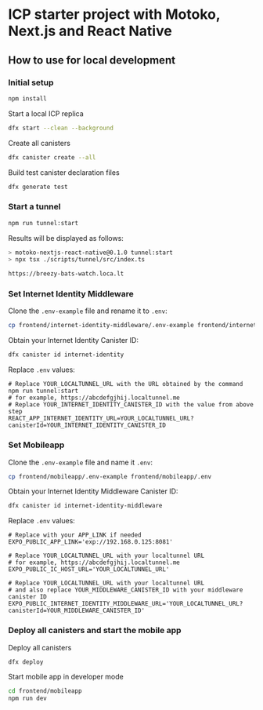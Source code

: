 # ICP starter project with Motoko, Next.js and React Native

## How to use for local development

### Initial setup

```bash
npm install
```

Start a local ICP replica

```bash
dfx start --clean --background
```

Create all canisters

```bash
dfx canister create --all
```

Build test canister declaration files

```bash
dfx generate test
```

### Start a tunnel

```bash
npm run tunnel:start
```

Results will be displayed as follows:

```bash
> motoko-nextjs-react-native@0.1.0 tunnel:start
> npx tsx ./scripts/tunnel/src/index.ts

https://breezy-bats-watch.loca.lt
```

### Set Internet Identity Middleware

Clone the `.env-example` file and rename it to `.env`:

```bash
cp frontend/internet-identity-middleware/.env-example frontend/internet-identity-middleware/.env
```

Obtain your Internet Identity Canister ID:

```bash
dfx canister id internet-identity
```

Replace `.env` values:

```
# Replace YOUR_LOCALTUNNEL_URL with the URL obtained by the command npm run tunnel:start
# for example, https://abcdefgjhij.localtunnel.me
# Replace YOUR_INTERNET_IDENTITY_CANISTER_ID with the value from above step
REACT_APP_INTERNET_IDENTITY_URL=YOUR_LOCALTUNNEL_URL?canisterId=YOUR_INTERNET_IDENTITY_CANISTER_ID
```

### Set Mobileapp

Clone the `.env-example` file and name it `.env`:

```bash
cp frontend/mobileapp/.env-example frontend/mobileapp/.env
```

Obtain your Internet Identity Middleware Canister ID:

```bash
dfx canister id internet-identity-middleware
```

Replace `.env` values:

```
# Replace with your APP_LINK if needed
EXPO_PUBLIC_APP_LINK='exp://192.168.0.125:8081'

# Replace YOUR_LOCALTUNNEL_URL with your localtunnel URL
# for example, https://abcdefgjhij.localtunnel.me
EXPO_PUBLIC_IC_HOST_URL='YOUR_LOCALTUNNEL_URL'

# Replace YOUR_LOCALTUNNEL_URL with your localtunnel URL
# and also replace YOUR_MIDDLEWARE_CANISTER_ID with your middleware canister ID
EXPO_PUBLIC_INTERNET_IDENTITY_MIDDLEWARE_URL='YOUR_LOCALTUNNEL_URL?canisterId=YOUR_MIDDLEWARE_CANISTER_ID'
```

### Deploy all canisters and start the mobile app

Deploy all canisters

```bash
dfx deploy
```

Start mobile app in developer mode

```bash
cd frontend/mobileapp
npm run dev
```
